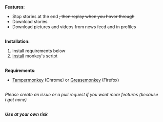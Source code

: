 **Features:**<br/>
- Stop stories at the end ~~, then replay when you hover through~~<br/>
- Download stories<br/>
- Download pictures and videos from news feed and in profiles<br/><br/>

**Installation:**<br/>
1. Install requirements below<br/>
2. [Install](https://maxhyt.github.io/InstagramPlusPlus/InstagramPlusPlus.user.js) monkey's script<br/><br/>

**Requirements:**<br/>
- [Tampermonkey](https://chrome.google.com/webstore/detail/tampermonkey/dhdgffkkebhmkfjojejmpbldmpobfkfo) (Chrome) or [Greasemonkey](https://addons.mozilla.org/en-US/firefox/addon/greasemonkey/) (Firefox)<br/><br/>

*Please create an issue or a pull request if you want more features (because i got none)*<br><br>

***Use at your own risk***
